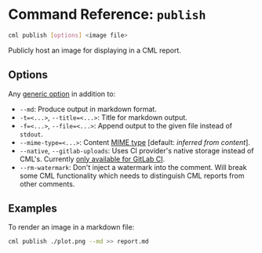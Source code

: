 # Command Reference: `publish`

```bash
cml publish [options] <image file>
```

Publicly host an image for displaying in a CML report.

## Options

Any [generic option](/doc/ref) in addition to:

- `--md`: Produce output in markdown format.
- `-t=<...>`, `--title=<...>`: Title for markdown output.
- `-f=<...>`, `--file=<...>`: Append output to the given file instead of
  `stdout`.
- `--mime-type=<...>`: Content
  [MIME type](https://www.iana.org/assignments/media-types/media-types.xhtml)
  [default: *inferred from content*].
- `--native`, `--gitlab-uploads`: Uses CI provider's native storage instead of
  CML's. Currently
  [only available for GitLab CI](https://github.com/iterative/cml/wiki/Backend-Supported-Features).
- `--rm-watermark`: Don't inject a watermark into the comment. Will break some
  CML functionality which needs to distinguish CML reports from other comments.

## Examples

To render an image in a markdown file:

```bash
cml publish ./plot.png --md >> report.md
```
